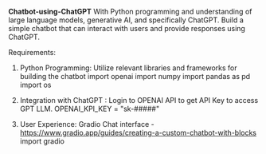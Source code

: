 **Chatbot-using-ChatGPT**
With Python programming and understanding of large language models, generative AI, and specifically ChatGPT. Build a simple chatbot that can interact with users and provide responses using ChatGPT.

Requirements:
1. Python Programming: Utilize relevant libraries and frameworks for building the chatbot
   import openai
   import numpy
   import pandas as pd
   import os
   
2. Integration with ChatGPT : Login to OPENAI API to get API Key to access GPT LLM.
   OPENAI_KPI_KEY = "sk-#####"

3. User Experience: Gradio Chat interface - https://www.gradio.app/guides/creating-a-custom-chatbot-with-blocks
        import gradio

